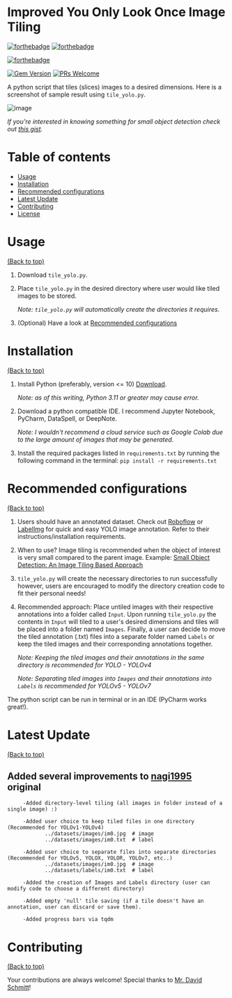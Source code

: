 # Improved You Only Look Once Image Tiling

[![forthebadge](https://forthebadge.com/images/badges/made-with-python.svg)](https://forthebadge.com)
[![forthebadge](http://forthebadge.com/images/badges/built-with-love.svg)](http://forthebadge.com)

[![forthebadge](https://forthebadge.com/images/badges/works-on-my-machine.svg)](https://forthebadge.com)

[![Gem Version](https://img.shields.io/badge/Python-3.9-blue)](https://badge.fury.io/rb/colorls)
[![PRs Welcome](https://img.shields.io/badge/PRs-welcome-brightgreen.svg?style=shields)](http://makeapullrequest.com)

A python script that tiles (slices) images to a desired dimensions. Here is a screenshot of sample result using `tile_yolo.py`.

![image](https://i.imgur.com/gmcYj8b.png)

*If you're interested in knowing something for small object detection check out [this gist](https://github.com/obss/sahi).*

# Table of contents

- [Usage](#usage)
- [Installation](#installation)
- [Recommended configurations](#recommended-configurations)
- [Latest Update](#latest-update)
- [Contributing](#contributing)
- [License](#license)

# Usage

[(Back to top)](#table-of-contents)

1. Download `tile_yolo.py`.
2. Place `tile_yolo.py` in the desired directory where user would like tiled images to be stored.

    *Note: `tile_yolo.py` will automatically create the directories it requires.*

3. (Optional) Have a look at [Recommended configurations](#recommended-configurations)  

# Installation

[(Back to top)](#table-of-contents)

1. Install Python (preferably, version <= 10) [Download](https://www.python.org/downloads/release/python-3100/).

   *Note: as of this writing, Python 3.11 or greater may cause error.*

2. Download a python compatible IDE. I recommend Jupyter Notebook, PyCharm, DataSpell, or DeepNote. 

    *Note: I wouldn't recommend a cloud service such as Google Colab due to the large amount of images that may be generated.*

3. Install the required packages listed in `requirements.txt` by running the following command in the terminal: ```pip install -r requirements.txt```

# Recommended configurations

[(Back to top)](#table-of-contents)

1. Users should have an annotated dataset. Check out [Roboflow](https://roboflow.com/) or [LabelImg](https://github.com/heartexlabs/labelImg) for quick and easy YOLO image annotation. Refer to their instructions/installation requirements. 
2. When to use? Image tiling is recommended when the object of interest is very small compared to the parent image. Example: [Small Object Detection: An Image Tiling Based Approach](https://binginagesh.medium.com/small-object-detection-an-image-tiling-based-approach-bce572d890ca#fa1e)
3. `tile_yolo.py` will create the necessary directories to run successfully however, users are encouraged to modify the directory creation code to fit their personal needs!
4. Recommended approach: Place untiled images with their respective annotations into a folder called `Input`. Upon running `tile_yolo.py` the contents in `Input` will tiled to a user's desired dimensions and tiles will be placed into a folder named `Images`. Finally, a user can decide to move the tiled annotation (.txt) files into a separate folder named `Labels` or keep the tiled images and their corresponding annotations together.
 
    *Note: Keeping the tiled images and their annotations in the same directory is recommended for YOLO - YOLOv4*

    *Note: Separating tiled images into `Images` and their annotations into `Labels` is recommended for YOLOv5 - YOLOv7*

The python script can be run in terminal or in an IDE (PyCharm works great!).

# Latest Update

[(Back to top)](#table-of-contents)

## Added several improvements to [nagi1995](https://github.com/nagi1995/yolo-tiling) original

         -Added directory-level tiling (all images in folder instead of a single image) :)

         -Added user choice to keep tiled files in one directory (Recommended for YOLOv1-YOLOv4)
                ../datasets/images/im0.jpg  # image
                ../datasets/images/im0.txt  # label

         -Added user choice to separate files into separate directories (Recommended for YOLOv5, YOLOX, YOLOR, YOLOv7, etc..)
                ../datasets/images/im0.jpg  # image
                ../datasets/labels/im0.txt  # label

         -Added the creation of Images and Labels directory (user can modify code to choose a different directory)

         -Added empty 'null' tile saving (if a tile doesn't have an annotation, user can discard or save them).

         -Added progress bars via tqdm 


# Contributing

[(Back to top)](#table-of-contents)

Your contributions are always welcome! Special thanks to [Mr. David Schmitt](https://github.com/David-Schmitt)!  
